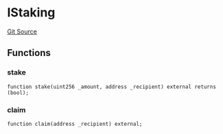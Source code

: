 # IStaking
[Git Source](https://github.com/KlimaDAO/klimadao-solidity/blob/b4fb0f4685d5fe4c80ffc162389dfe0abdfe9f39/src/protocol/staking/regular/StakingHelper.sol)


## Functions
### stake


```solidity
function stake(uint256 _amount, address _recipient) external returns (bool);
```

### claim


```solidity
function claim(address _recipient) external;
```


